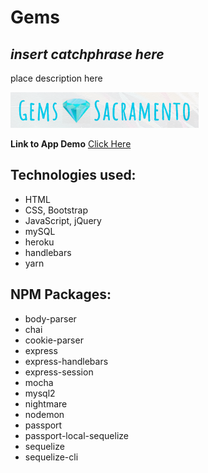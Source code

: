 # Gems
## *insert catchphrase here*
place description here

![Gem Logo](/public/assets/images/gemSac.png) 

**Link to App Demo** 
[Click Here](https://salty-dusk-63222.herokuapp.com/gems/all)

## Technologies used: 
* HTML
* CSS, Bootstrap
* JavaScript, jQuery
* mySQL
* heroku 
* handlebars 
* yarn 

## NPM Packages: 
* body-parser
* chai
* cookie-parser
* express
* express-handlebars 
* express-session
* mocha
* mysql2
* nightmare
* nodemon
* passport 
* passport-local-sequelize
* sequelize
* sequelize-cli

